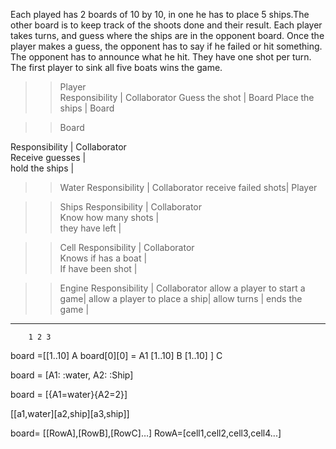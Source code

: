 
Each played has 2 boards of 10 by 10, in one he has to place 5 ships.The other board is to keep track of the shoots done and their result. Each player takes turns, and guess where the ships are in the opponent board. Once the player makes a  guess, the opponent has to say if he failed or hit something. The opponent has to announce what he hit.
They have one shot per turn. The first player to sink all five boats wins the game.


>>Player         
Responsibility      |   Collaborator 
Guess the shot      |   Board
Place the ships     |   Board


>>Board        


Responsibility      |   Collaborator    
Receive guesses     |    
hold the ships      |     
 
>>Water
Responsibility      |   Collaborator
receive failed shots|   Player         




>>Ships
Responsibility      |   Collaborator  
Know how many shots |    
they have left      |




>>Cell
Responsibility      |   Collaborator  
Knows if has a boat |    
If have been shot   | 


>>Engine
Responsibility                |   Collaborator 
allow a player to start a game|
allow a player to place a ship|
allow turns                   |
ends the game                 |


_____________________________________



        1 2 3  
board =[[1..10]     A    board[0][0] = A1
        [1..10]     B
        [1..10] ]   C


board = [A1: :water, A2: :Ship]

board = [{A1=water}{A2=2}]

[[a1,water][a2,ship][a3,ship]]


board= [[RowA],[RowB],[RowC]…]   RowA=[cell1,cell2,cell3,cell4...]













